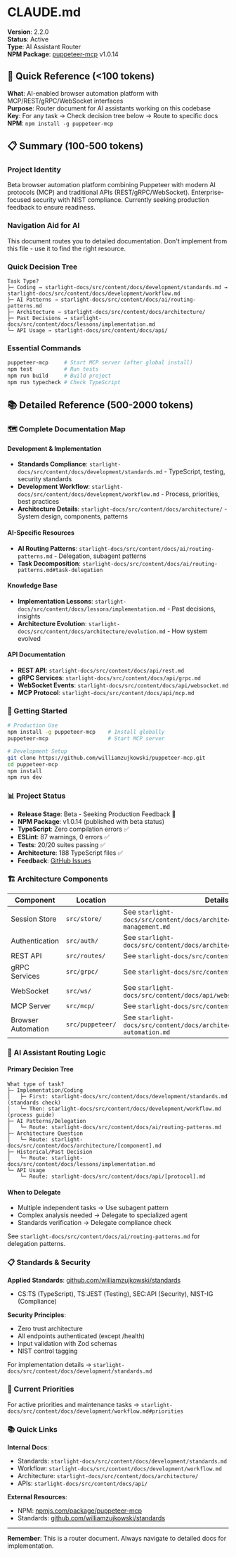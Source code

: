 # CLAUDE.md

**Version**: 2.2.0  
**Status**: Active  
**Type**: AI Assistant Router  
**NPM Package**: [puppeteer-mcp](https://www.npmjs.com/package/puppeteer-mcp) v1.0.14

## 🎯 Quick Reference (<100 tokens)

**What**: AI-enabled browser automation platform with MCP/REST/gRPC/WebSocket interfaces  
**Purpose**: Router document for AI assistants working on this codebase  
**Key**: For any task → Check decision tree below → Route to specific docs  
**NPM**: `npm install -g puppeteer-mcp`

## 📋 Summary (100-500 tokens)

### Project Identity

Beta browser automation platform combining Puppeteer with modern AI protocols (MCP) and traditional
APIs (REST/gRPC/WebSocket). Enterprise-focused security with NIST compliance. Currently seeking
production feedback to ensure readiness.

### Navigation Aid for AI

This document routes you to detailed documentation. Don't implement from this file - use it to find
the right resource.

### Quick Decision Tree

```
Task Type?
├─ Coding → starlight-docs/src/content/docs/development/standards.md → starlight-docs/src/content/docs/development/workflow.md
├─ AI Patterns → starlight-docs/src/content/docs/ai/routing-patterns.md
├─ Architecture → starlight-docs/src/content/docs/architecture/
├─ Past Decisions → starlight-docs/src/content/docs/lessons/implementation.md
└─ API Usage → starlight-docs/src/content/docs/api/
```

### Essential Commands

```bash
puppeteer-mcp     # Start MCP server (after global install)
npm test          # Run tests
npm run build     # Build project
npm run typecheck # Check TypeScript
```

## 📚 Detailed Reference (500-2000 tokens)

### 🗺️ Complete Documentation Map

#### Development & Implementation

- **Standards Compliance**: `starlight-docs/src/content/docs/development/standards.md` - TypeScript,
  testing, security standards
- **Development Workflow**: `starlight-docs/src/content/docs/development/workflow.md` - Process,
  priorities, best practices
- **Architecture Details**: `starlight-docs/src/content/docs/architecture/` - System design,
  components, patterns

#### AI-Specific Resources

- **AI Routing Patterns**: `starlight-docs/src/content/docs/ai/routing-patterns.md` - Delegation,
  subagent patterns
- **Task Decomposition**: `starlight-docs/src/content/docs/ai/routing-patterns.md#task-delegation`

#### Knowledge Base

- **Implementation Lessons**: `starlight-docs/src/content/docs/lessons/implementation.md` - Past
  decisions, insights
- **Architecture Evolution**: `starlight-docs/src/content/docs/architecture/evolution.md` - How
  system evolved

#### API Documentation

- **REST API**: `starlight-docs/src/content/docs/api/rest.md`
- **gRPC Services**: `starlight-docs/src/content/docs/api/grpc.md`
- **WebSocket Events**: `starlight-docs/src/content/docs/api/websocket.md`
- **MCP Protocol**: `starlight-docs/src/content/docs/api/mcp.md`

### 🚀 Getting Started

```bash
# Production Use
npm install -g puppeteer-mcp    # Install globally
puppeteer-mcp                   # Start MCP server

# Development Setup
git clone https://github.com/williamzujkowski/puppeteer-mcp.git
cd puppeteer-mcp
npm install
npm run dev
```

### 📊 Project Status

- **Release Stage**: Beta - Seeking Production Feedback 🔔
- **NPM Package**: v1.0.14 (published with beta status)
- **TypeScript**: Zero compilation errors ✅
- **ESLint**: 87 warnings, 0 errors ✅
- **Tests**: 20/20 suites passing ✅
- **Architecture**: 188 TypeScript files ✅
- **Feedback**: [GitHub Issues](https://github.com/williamzujkowski/puppeteer-mcp/issues)

### 🏗️ Architecture Components

| Component          | Location         | Details                                                                  |
| ------------------ | ---------------- | ------------------------------------------------------------------------ |
| Session Store      | `src/store/`     | See `starlight-docs/src/content/docs/architecture/session-management.md` |
| Authentication     | `src/auth/`      | See `starlight-docs/src/content/docs/architecture/authentication.md`     |
| REST API           | `src/routes/`    | See `starlight-docs/src/content/docs/api/rest.md`                        |
| gRPC Services      | `src/grpc/`      | See `starlight-docs/src/content/docs/api/grpc.md`                        |
| WebSocket          | `src/ws/`        | See `starlight-docs/src/content/docs/api/websocket.md`                   |
| MCP Server         | `src/mcp/`       | See `starlight-docs/src/content/docs/api/mcp.md`                         |
| Browser Automation | `src/puppeteer/` | See `starlight-docs/src/content/docs/architecture/browser-automation.md` |

### 🤖 AI Assistant Routing Logic

#### Primary Decision Tree

```
What type of task?
├─ Implementation/Coding
│   ├─ First: starlight-docs/src/content/docs/development/standards.md (standards check)
│   └─ Then: starlight-docs/src/content/docs/development/workflow.md (process guide)
├─ AI Patterns/Delegation
│   └─ Route: starlight-docs/src/content/docs/ai/routing-patterns.md
├─ Architecture Question
│   └─ Route: starlight-docs/src/content/docs/architecture/[component].md
├─ Historical/Past Decision
│   └─ Route: starlight-docs/src/content/docs/lessons/implementation.md
└─ API Usage
    └─ Route: starlight-docs/src/content/docs/api/[protocol].md
```

#### When to Delegate

- Multiple independent tasks → Use subagent pattern
- Complex analysis needed → Delegate to specialized agent
- Standards verification → Delegate compliance check

See `starlight-docs/src/content/docs/ai/routing-patterns.md` for delegation patterns.

### 📋 Standards & Security

**Applied Standards**:
[github.com/williamzujkowski/standards](https://github.com/williamzujkowski/standards)

- CS:TS (TypeScript), TS:JEST (Testing), SEC:API (Security), NIST-IG (Compliance)

**Security Principles**:

- Zero trust architecture
- All endpoints authenticated (except /health)
- Input validation with Zod schemas
- NIST control tagging

For implementation details → `starlight-docs/src/content/docs/development/standards.md`

### 🎯 Current Priorities

For active priorities and maintenance tasks →
`starlight-docs/src/content/docs/development/workflow.md#priorities`

### 📚 Quick Links

**Internal Docs**:

- Standards: `starlight-docs/src/content/docs/development/standards.md`
- Workflow: `starlight-docs/src/content/docs/development/workflow.md`
- Architecture: `starlight-docs/src/content/docs/architecture/`
- APIs: `starlight-docs/src/content/docs/api/`

**External Resources**:

- NPM: [npmjs.com/package/puppeteer-mcp](https://www.npmjs.com/package/puppeteer-mcp)
- Standards: [github.com/williamzujkowski/standards](https://github.com/williamzujkowski/standards)

---

**Remember**: This is a router document. Always navigate to detailed docs for implementation.
